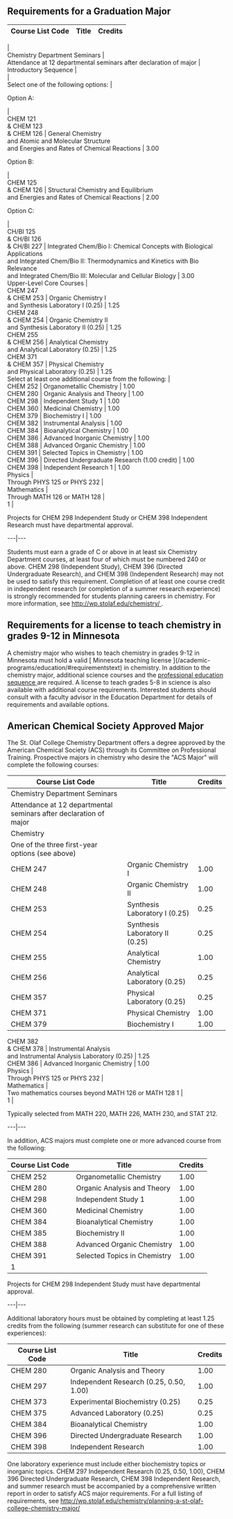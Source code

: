 ##  Requirements for a Graduation Major

Course List  Code  |  Title  |  Credits  
---|---|---  
|  
Chemistry Department Seminars  |  
Attendance at 12 departmental seminars after declaration of major  |  
Introductory Sequence  |  
|  
Select one of the following options:  |  
  
Option A:

|  
CHEM 121  
& CHEM 123  
& CHEM 126  |  General Chemistry  
and Atomic and Molecular Structure  
and Energies and Rates of Chemical Reactions  |  3.00  
  
Option B:

|  
CHEM 125  
& CHEM 126  |  Structural Chemistry and Equilibrium  
and Energies and Rates of Chemical Reactions  |  2.00  
  
Option C:

|  
CH/BI 125  
& CH/BI 126  
& CH/BI 227  |  Integrated Chem/Bio I: Chemical Concepts with Biological
Applications  
and Integrated Chem/Bio II: Thermodynamics and Kinetics with Bio Relevance  
and Integrated Chem/Bio III: Molecular and Cellular Biology  |  3.00  
Upper-Level Core Courses  |  
CHEM 247  
& CHEM 253  |  Organic Chemistry I  
and Synthesis Laboratory I (0.25)  |  1.25  
CHEM 248  
& CHEM 254  |  Organic Chemistry II  
and Synthesis Laboratory II (0.25)  |  1.25  
CHEM 255  
& CHEM 256  |  Analytical Chemistry  
and Analytical Laboratory (0.25)  |  1.25  
CHEM 371  
& CHEM 357  |  Physical Chemistry  
and Physical Laboratory (0.25)  |  1.25  
Select at least one additional course from the following:  |  
CHEM 252  |  Organometallic Chemistry  |  1.00  
CHEM 280  |  Organic Analysis and Theory  |  1.00  
CHEM 298  |  Independent Study  1  |  1.00  
CHEM 360  |  Medicinal Chemistry  |  1.00  
CHEM 379  |  Biochemistry I  |  1.00  
CHEM 382  |  Instrumental Analysis  |  1.00  
CHEM 384  |  Bioanalytical Chemistry  |  1.00  
CHEM 386  |  Advanced Inorganic Chemistry  |  1.00  
CHEM 388  |  Advanced Organic Chemistry  |  1.00  
CHEM 391  |  Selected Topics in Chemistry  |  1.00  
CHEM 396  |  Directed Undergraduate Research (1.00 credit)  |  1.00  
CHEM 398  |  Independent Research  1  |  1.00  
Physics  |  
Through PHYS 125 or PHYS 232  |  
Mathematics  |  
Through MATH 126 or MATH 128  |  
1  |

Projects for CHEM 298 Independent Study or CHEM 398 Independent Research must
have departmental approval.  
  
---|---  
  
Students must earn a grade of C or above in at least six Chemistry Department
courses, at least four of which must be numbered 240 or above. CHEM 298
(Independent Study), CHEM 396 (Directed Undergraduate Research), and CHEM 398
(Independent Research) may not be used to satisfy this requirement. Completion
of at least one course credit in independent research (or completion of a
summer research experience) is strongly recommended for students planning
careers in chemistry. For more information, see [
http://wp.stolaf.edu/chemistry/ ](http://wp.stolaf.edu/chemistry/) .

##  Requirements for a license to teach chemistry in grades 9-12 in Minnesota

A chemistry major who wishes to teach chemistry in grades 9-12 in Minnesota
must hold a valid [ Minnesota teaching license ](/academic-
programs/education/#requirementstext) in chemistry. In addition to the
chemistry major, additional science courses and the [ professional education
sequence ](/academic-programs/education/#text) are required. A license to
teach grades 5-8 in science is also available with additional course
requirements. Interested students should consult with a faculty advisor in the
Education Department for details of requirements and available options.

##  American Chemical Society Approved Major

The St. Olaf College Chemistry Department offers a degree approved by the
American Chemical Society (ACS) through its Committee on Professional
Training. Prospective majors in chemistry who desire the "ACS Major" will
complete the following courses:

Course List  Code  |  Title  |  Credits  
---|---|---  
Chemistry Department Seminars  |  
Attendance at 12 departmental seminars after declaration of major  |  
Chemistry  |  
One of the three first-year options (see above)  |  
CHEM 247  |  Organic Chemistry I  |  1.00  
CHEM 248  |  Organic Chemistry II  |  1.00  
CHEM 253  |  Synthesis Laboratory I (0.25)  |  0.25  
CHEM 254  |  Synthesis Laboratory II (0.25)  |  0.25  
CHEM 255  |  Analytical Chemistry  |  1.00  
CHEM 256  |  Analytical Laboratory (0.25)  |  0.25  
CHEM 357  |  Physical Laboratory (0.25)  |  0.25  
CHEM 371  |  Physical Chemistry  |  1.00  
CHEM 379  |  Biochemistry I  |  1.00  
CHEM 382  
& CHEM 378  |  Instrumental Analysis  
and Instrumental Analysis Laboratory (0.25)  |  1.25  
CHEM 386  |  Advanced Inorganic Chemistry  |  1.00  
Physics  |  
Through PHYS 125 or PHYS 232  |  
Mathematics  |  
Two mathematics courses beyond MATH 126 or MATH 128  1  |  
1  |

Typically selected from MATH 220, MATH 226, MATH 230, and STAT 212.  
  
---|---  
  
In addition, ACS majors must complete one or more advanced course from the
following:

Course List  Code  |  Title  |  Credits  
---|---|---  
CHEM 252  |  Organometallic Chemistry  |  1.00  
CHEM 280  |  Organic Analysis and Theory  |  1.00  
CHEM 298  |  Independent Study  1  |  1.00  
CHEM 360  |  Medicinal Chemistry  |  1.00  
CHEM 384  |  Bioanalytical Chemistry  |  1.00  
CHEM 385  |  Biochemistry II  |  1.00  
CHEM 388  |  Advanced Organic Chemistry  |  1.00  
CHEM 391  |  Selected Topics in Chemistry  |  1.00  
1  |

Projects for CHEM 298 Independent Study must have departmental approval.  
  
---|---  
  
Additional laboratory hours must be obtained by completing at least 1.25
credits from the following (summer research can substitute for one of these
experiences):

Course List  Code  |  Title  |  Credits  
---|---|---  
CHEM 280  |  Organic Analysis and Theory  |  1.00  
CHEM 297  |  Independent Research (0.25, 0.50, 1.00)  |  1.00  
CHEM 373  |  Experimental Biochemistry (0.25)  |  0.25  
CHEM 375  |  Advanced Laboratory (0.25)  |  0.25  
CHEM 384  |  Bioanalytical Chemistry  |  1.00  
CHEM 396  |  Directed Undergraduate Research  |  1.00  
CHEM 398  |  Independent Research  |  1.00  
  
One laboratory experience must include either biochemistry topics or inorganic
topics. CHEM 297 Independent Research (0.25, 0.50, 1.00), CHEM 396 Directed
Undergraduate Research, CHEM 398 Independent Research, and summer research
must be accompanied by a comprehensive written report in order to satisfy ACS
major requirements. For a full listing of requirements, see [
http://wp.stolaf.edu/chemistry/planning-a-st-olaf-college-chemistry-major/
](http://wp.stolaf.edu/chemistry/planning-a-st-olaf-college-chemistry-major/)

